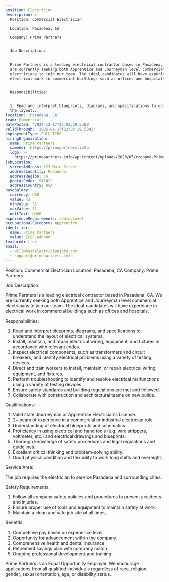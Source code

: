 ```yaml
---
position: Electrician
description: >-
  Position: Commercial Electrician

  Location: Pasadena, CA

  Company: Prime Partners


  Job Description:


  Prime Partners is a leading electrical contractor based in Pasadena, CA. We
  are currently seeking both Apprentice and Journeyman level commercial
  electricians to join our team. The ideal candidates will have experience in
  electrical work in commercial buildings such as offices and hospitals. 


  Responsibilities:


  1. Read and interpret blueprints, diagrams, and specifications to understand
  the layout...
location: 'Pasadena, CA'
team: Commercial
datePosted: '2024-12-17T22:03:29.538Z'
validThrough: '2025-01-17T22:03:29.538Z'
employmentType: FULL_TIME
hiringOrganization:
  name: Prime Partners
  sameAs: 'https://primepartners.info'
  logo: >-
    https://primepartners.info/wp-content/uploads/2020/05/cropped-Prime-Partners-Logo-NO-BG-1-1.png
jobLocation:
  streetAddress: 123 Main Street
  addressLocality: Pasadena
  addressRegion: CA
  postalCode: '91101'
  addressCountry: USA
baseSalary:
  currency: USD
  value: 43
  minValue: 35
  maxValue: 52
  unitText: HOUR
experienceRequirements: seniorLevel
occupationalCategory: Apprentice
identifier:
  name: Prime Partners
  value: ELEC-a4bn4m
featured: true
email:
  - will@bestelectricianjobs.com
  - support@primepartners.info
---
```




Position: Commercial Electrician
Location: Pasadena, CA
Company: Prime Partners

Job Description:

Prime Partners is a leading electrical contractor based in Pasadena, CA. We are currently seeking both Apprentice and Journeyman level commercial electricians to join our team. The ideal candidates will have experience in electrical work in commercial buildings such as offices and hospitals. 

Responsibilities:

1. Read and interpret blueprints, diagrams, and specifications to understand the layout of electrical systems.
2. Install, maintain, and repair electrical wiring, equipment, and fixtures in accordance with relevant codes.
3. Inspect electrical components, such as transformers and circuit breakers, and identify electrical problems using a variety of testing devices.
4. Direct and train workers to install, maintain, or repair electrical wiring, equipment, and fixtures.
5. Perform troubleshooting to identify and resolve electrical malfunctions using a variety of testing devices.
6. Ensure safety standards and building regulations are met and followed.
7. Collaborate with construction and architectural teams on new builds.

Qualifications:

1. Valid state Journeyman or Apprentice Electrician's License.
2. 2+ years of experience in a commercial or industrial electrician role.
3. Understanding of electrical blueprints and schematics.
4. Proficiency in using electrical and hand tools (e.g. wire strippers, voltmeter, etc.) and electrical drawings and blueprints.
5. Thorough knowledge of safety procedures and legal regulations and guidelines.
6. Excellent critical thinking and problem-solving ability.
7. Good physical condition and flexibility to work long shifts and overnight.

Service Area:

The job requires the electrician to service Pasadena and surrounding cities.

Safety Requirements:

1. Follow all company safety policies and procedures to prevent accidents and injuries.
2. Ensure proper use of tools and equipment to maintain safety at work.
3. Maintain a clean and safe job site at all times.

Benefits:

1. Competitive pay based on experience level.
2. Opportunity for advancement within the company.
3. Comprehensive health and dental insurance.
4. Retirement savings plan with company match.
5. Ongoing professional development and training.

Prime Partners is an Equal Opportunity Employer. We encourage applications from all qualified individuals regardless of race, religion, gender, sexual orientation, age, or disability status.
